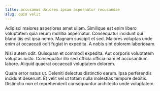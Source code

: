 ```yaml
---
title: accusamus dolores ipsam aspernatur recusandae
slug: quia velit
---
```


Adipisci maiores asperiores amet ullam. Similique est enim libero voluptatem quia rerum mollitia aspernatur. Consequatur incidunt qui blanditiis est ipsa nemo. Magnam suscipit et sed. Maiores voluptas unde enim at occaecati odit fugiat in expedita. A nobis sint dolorem laboriosam.

Nisi autem odit. Quisquam et commodi expedita. Aut corporis voluptatem voluptas iusto. Consequatur illo sed officia officia nam et accusantium labore. Aliquid quaerat occaecati voluptatem dolorem.

Quam error natus ut. Deleniti delectus distinctio earum. Ipsa perferendis incidunt deserunt. Et velit vel ut totam nulla molestias tempore debitis. Distinctio non et reprehenderit consequuntur architecto unde voluptatem.
